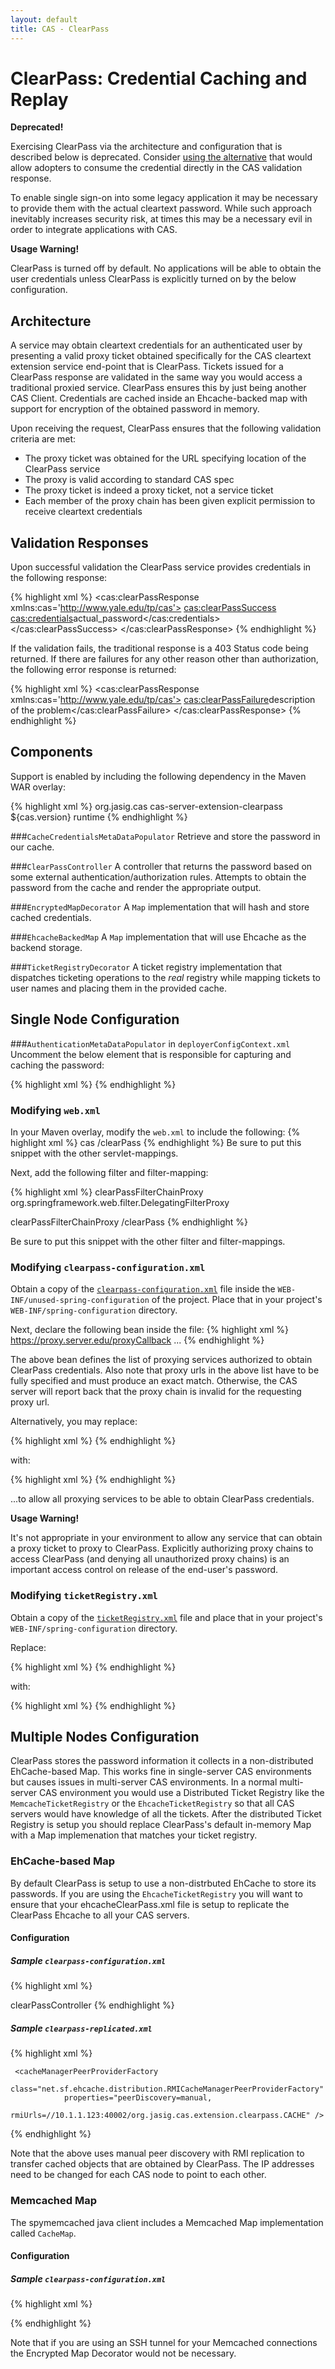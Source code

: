 ```yaml
---
layout: default
title: CAS - ClearPass
---
```


# ClearPass: Credential Caching and Replay

<div class="alert alert-warning"><strong>Deprecated!</strong><p>Exercising ClearPass via the architecture and configuration that is described below is deprecated. Consider <a href="ClearPass.html">using the alternative</a> that would allow adopters to consume the credential directly in the CAS validation response.</p></div>

To enable single sign-on into some legacy application it may be necessary to provide them with the actual cleartext password. While such approach inevitably increases security risk, at times this may be a necessary evil in order to integrate applications with CAS.

<div class="alert alert-warning"><strong>Usage Warning!</strong><p>ClearPass is turned off by default. No applications will be able to obtain the user credentials unless ClearPass is explicitly turned on by the below configuration.</p></div>

## Architecture
A service may obtain cleartext credentials for an authenticated user by presenting a valid proxy ticket obtained specifically for the CAS cleartext extension service end-point that is ClearPass. Tickets issued for a ClearPass response are validated in the same way you would access a traditional proxied service. ClearPass ensures this by just being another CAS Client. Credentials are cached inside an Ehcache-backed map with support for encryption of the obtained password in memory.

Upon receiving the request, ClearPass ensures that the following validation criteria are met:

* The proxy ticket was obtained for the URL specifying location of the ClearPass service
* The proxy is valid according to standard CAS spec
* The proxy ticket is indeed a proxy ticket, not a service ticket
* Each member of the proxy chain has been given explicit permission to receive cleartext credentials


## Validation Responses
Upon successful validation the ClearPass service provides credentials in the following response:

{% highlight xml %}
<cas:clearPassResponse xmlns:cas='http://www.yale.edu/tp/cas'>
    <cas:clearPassSuccess>
        <cas:credentials>actual_password</cas:credentials>
    </cas:clearPassSuccess>
</cas:clearPassResponse>
{% endhighlight %}

If the validation fails, the traditional response is a 403 Status code being returned. If there are failures for any other reason other than authorization, the following error response is returned:

{% highlight xml %}
<cas:clearPassResponse xmlns:cas='http://www.yale.edu/tp/cas'>
    <cas:clearPassFailure>description of the problem</cas:clearPassFailure>
</cas:clearPassResponse>
{% endhighlight %}


## Components
Support is enabled by including the following dependency in the Maven WAR overlay:

{% highlight xml %}
<dependency>
    <groupId>org.jasig.cas</groupId>
    <artifactId>cas-server-extension-clearpass</artifactId>
    <version>${cas.version}</version>
    <scope>runtime</scope>
</dependency>
{% endhighlight %}

###`CacheCredentialsMetaDataPopulator`
Retrieve and store the password in our cache.
 

###`ClearPassController`
A controller that returns the password based on some external authentication/authorization rules. Attempts to obtain the password from the cache and render the appropriate output.


###`EncryptedMapDecorator`
A `Map` implementation that will hash and store cached credentials.


###`EhcacheBackedMap`
A `Map` implementation that will use Ehcache as the backend storage.


###`TicketRegistryDecorator`
A ticket registry implementation that dispatches ticketing operations to the *real* registry while mapping tickets to user names and placing them in the provided cache.


## Single Node Configuration


###`AuthenticationMetaDataPopulator` in `deployerConfigContext.xml`
Uncomment the below element that is responsible for capturing and caching the password:

{% highlight xml %}
<property name="authenticationMetaDataPopulators">
  <list>
    <bean class="org.jasig.cas.extension.clearpass.CacheCredentialsMetaDataPopulator"
      c:credentialCache-ref="encryptedMap" />
  </list>
</property>
{% endhighlight %}


### Modifying `web.xml`
In your Maven overlay, modify the `web.xml` to include the following:
{% highlight xml %}
<servlet-mapping>
  <servlet-name>cas</servlet-name>
  <url-pattern>/clearPass</url-pattern>
</servlet-mapping>
{% endhighlight %}
 Be sure to put this snippet with the other servlet-mappings.

Next, add the following filter and filter-mapping:

{% highlight xml %}
<filter>
  <filter-name>clearPassFilterChainProxy</filter-name>
  <filter-class>org.springframework.web.filter.DelegatingFilterProxy</filter-class>
</filter>
 
<filter-mapping>
  <filter-name>clearPassFilterChainProxy</filter-name>
  <url-pattern>/clearPass</url-pattern>
</filter-mapping>
{% endhighlight %}

Be sure to put this snippet with the other filter and filter-mappings.


### Modifying `clearpass-configuration.xml`
Obtain a copy of the [`clearpass-configuration.xml`](https://github.com/Jasig/cas/blob/master/cas-server-webapp/src/main/webapp/WEB-INF/unused-spring-configuration/clearpass-configuration.xml) file inside the `WEB-INF/unused-spring-configuration` of the project. Place that in your project's `WEB-INF/spring-configuration` directory.

Next, declare the following bean inside the file:
{% highlight xml %}
<bean id="clearPassProxyList" class="org.jasig.cas.client.validation.ProxyList">
    <constructor-arg>
        <list>
            <value>https://proxy.server.edu/proxyCallback</value>
            <value>...</value>
        </list>
    </constructor-arg>
</bean>
{% endhighlight %}

The above bean defines the list of proxying services authorized to obtain ClearPass credentials. Also note that
proxy urls in the above list have to be fully specified and must produce an exact match. Otherwise, the CAS server
will report back that the proxy chain is invalid for the requesting proxy url. 


Alternatively, you may replace:

{% highlight xml %}
<property name="allowedProxyChains" ref="clearPassProxyList" />
{% endhighlight %}

with:

{% highlight xml %}
<property name="acceptAnyProxy" value="true" />
{% endhighlight %}

...to allow all proxying services to be able to obtain ClearPass credentials.

<div class="alert alert-warning"><strong>Usage Warning!</strong><p>It's not appropriate in your environment to allow any service that can obtain a proxy ticket to proxy to ClearPass. Explicitly authorizing proxy chains to access ClearPass (and denying all unauthorized proxy chains) is an important access control on release of the end-user's password.</p></div>


### Modifying `ticketRegistry.xml`
Obtain a copy of the [`ticketRegistry.xml`](https://github.com/Jasig/cas/blob/master/cas-server-webapp/src/main/webapp/WEB-INF/spring-configuration/ticketRegistry.xml) file and place that in your project's `WEB-INF/spring-configuration` directory.

Replace:

{% highlight xml %}
<bean id="ticketRegistry" class="org.jasig.cas.ticket.registry.DefaultTicketRegistry" />
{% endhighlight %}

with:

{% highlight xml %}
<bean id="ticketRegistryValue" class="org.jasig.cas.ticket.registry.DefaultTicketRegistry" />
{% endhighlight %}


## Multiple Nodes Configuration
ClearPass stores the password information it collects in a non-distributed EhCache-based Map. This works fine in single-server CAS environments but causes issues in multi-server CAS environments. In a normal multi-server CAS environment you would use a Distributed Ticket Registry like the `MemcacheTicketRegistry` or the `EhcacheTicketRegistry` so that all CAS servers would have knowledge of all the tickets. After the distributed Ticket Registry is setup you should replace ClearPass's default in-memory Map with a Map implemenation that matches your ticket registry. 


### EhCache-based Map
By default ClearPass is setup to use a non-distrbuted EhCache to store its passwords. If you are using the `EhcacheTicketRegistry` you will want to ensure that your ehcacheClearPass.xml file is setup to replicate the ClearPass Ehcache to all your CAS servers. 


#### Configuration


##### Sample `clearpass-configuration.xml`
{% highlight xml %}
<!--  Credentials Cache implementation -->
<bean id="ehCacheManager" class="org.springframework.cache.ehcache.EhCacheManagerFactoryBean">
    <property name="configLocation" value="file:/etc/cas/clearpass-replicated.xml" />
    <property name="shared" value="false" />
    <property name="cacheManagerName" value="clearPassEhCacheManager" />
</bean>

<bean id="clearPassEhCache" class="org.springframework.cache.ehcache.EhCacheFactoryBean"
    p:cacheManager-ref="ehCacheManager"
    p:bootstrapCacheLoader-ref="ticketCacheBootstrapCacheLoader" 
    p:cacheEventListeners-ref="ticketRMISynchronousCacheReplicator"
    p:cacheName="org.jasig.cas.extension.clearpass.CACHE"
    p:timeToIdle="7201"
    p:timeToLive="7201" />

<bean id="ticketRMISynchronousCacheReplicator" class="net.sf.ehcache.distribution.RMISynchronousCacheReplicator">
    <constructor-arg name="replicatePuts" value="true"/> 
    <constructor-arg name="replicatePutsViaCopy" value="true"/> 
    <constructor-arg name="replicateUpdates" value="true"/>  
    <constructor-arg name="replicateUpdatesViaCopy" value="true"/>  
    <constructor-arg name="replicateRemovals" value="true"/>       
</bean>

<bean id="ticketCacheBootstrapCacheLoader" class="net.sf.ehcache.distribution.RMIBootstrapCacheLoader">
    <constructor-arg name="asynchronous" value="true"/>  
    <constructor-arg name="maximumChunkSize" value="5000000"/>  
</bean>

<bean id="credentialsCache" class="org.jasig.cas.extensions.clearpass.EhcacheBackedMap">
    <constructor-arg index="0" ref="clearPassEhCache" />
</bean>

<bean id="ticketRegistry" class="org.jasig.cas.extensions.clearpass.TicketRegistryDecorator">
    <constructor-arg index="0" ref="ticketRegistryValue"/>
    <constructor-arg index="1" ref="credentialsCache"/>
</bean>

<!-- implementation of the clear pass vending service -->
<bean id="clearPassController" class="org.jasig.cas.extensions.clearpass.ClearPassController">
    <constructor-arg index="0" ref="credentialsCache" />
</bean>

<bean id="handlerMappingClearPass" class="org.springframework.web.servlet.handler.SimpleUrlHandlerMapping"
    p:alwaysUseFullPath="true">
    <property name="mappings">
        <props>
            <prop key="/clearPass">
                clearPassController
            </prop>
        </props>
    </property>
</bean>
{% endhighlight %}


##### Sample `clearpass-replicated.xml`
{% highlight xml %}
<ehcache name="clearPassEhCacheManager" updateCheck="false" 
        xmlns:xsi="http://www.w3.org/2001/XMLSchema-instance" 
         xsi:noNamespaceSchemaLocation="http://ehcache.sf.net/ehcache.xsd">

   <diskStore path="java.io.tmpdir/cas"/>
    
     <cacheManagerPeerProviderFactory 
                class="net.sf.ehcache.distribution.RMICacheManagerPeerProviderFactory"
                properties="peerDiscovery=manual,
                rmiUrls=//10.1.1.123:40002/org.jasig.cas.extension.clearpass.CACHE" />
   
   <!-- Port where it listens for peers. Should be different from peer provider port defined above -->
   <cacheManagerPeerListenerFactory 
            class="net.sf.ehcache.distribution.RMICacheManagerPeerListenerFactory"
            properties="port=40002" />
</ehcache>
{% endhighlight %}

Note that the above uses manual peer discovery with RMI replication to transfer cached objects that are obtained by ClearPass. The IP addresses need to be changed for each CAS node to point to each other.


### Memcached  Map
The spymemcached java client includes a Memcached Map implementation called `CacheMap`. 


#### Configuration


##### Sample `clearpass-configuration.xml`
{% highlight xml %}
<bean id="CPserialTranscoder" class="net.spy.memcached.transcoders.SerializingTranscoder"
    p:compressionThreshold="2048" />
     
<bean id="memcachedMap" class="net.spy.memcached.CacheMap">
  <constructor-arg index="0">
    <bean class="net.spy.memcached.spring.MemcachedClientFactoryBean"
          p:servers="memcache1.college.edu:11211,memcache2.college.edu:11211"
          p:protocol="BINARY"
          p:locatorType="ARRAY_MOD"
          p:failureMode="Redistribute"
          p:transcoder-ref="CPserialTranscoder">
      <property name="hashAlg">
        <util:constant static-field="net.spy.memcached.DefaultHashAlgorithm.FNV1A_64_HASH" />
      </property>
    </bean>
  </constructor-arg>
  <!-- this is the timeout for the cache in seconds -->
  <constructor-arg index="1" value="7200" />
  <!-- this is the prefix for the keys stored in the map --> 
  <constructor-arg index="2" value="clearPass_" /> 
</bean>  
 
<bean id="credentialsCache" class="org.jasig.cas.extension.clearpass.EncryptedMapDecorator">
  <constructor-arg index="0" ref="memcachedMap" />
  <!-- Replace the salt and secret key with one of your choosing -->      
  <constructor-arg index="1" value="salt1234" />
  <constructor-arg index="2" value="seCretKey0123456" />
</bean>

<bean id="ticketRegistry" class="org.jasig.cas.extension.clearpass.TicketRegistryDecorator">
  <constructor-arg index="0" ref="ticketRegistryValue"/>
  <constructor-arg index="1" ref="credentialsCache"/>
</bean>
{% endhighlight %}

Note that if you are using an SSH tunnel for your Memcached connections the Encrypted Map Decorator would not be necessary.
